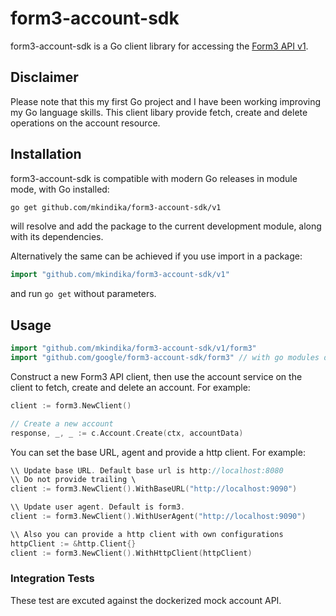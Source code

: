 
# form3-account-sdk #

form3-account-sdk is a Go client library for accessing the [Form3 API v1][].

## Disclaimer ##

Please note that this my first Go project and I have been working improving my Go language skills. 
This client libary provide fetch, create and delete operations on the account resource.

## Installation ##

form3-account-sdk is compatible with modern Go releases in module mode, with Go installed:

```bash
go get github.com/mkindika/form3-account-sdk/v1
```

will resolve and add the package to the current development module, along with its dependencies.

Alternatively the same can be achieved if you use import in a package:

```go
import "github.com/mkindika/form3-account-sdk/v1"
```

and run `go get` without parameters.

## Usage ##

```go
import "github.com/mkindika/form3-account-sdk/v1/form3"	
import "github.com/google/form3-account-sdk/form3" // with go modules disabled
```

Construct a new Form3 API client, then use the account service on the client to
fetch, create and delete an account. For example:

```go
client := form3.NewClient()

// Create a new account
response, _, _ := c.Account.Create(ctx, accountData)
```

You can set the base URL, agent and provide a http client. For example:

```go
\\ Update base URL. Default base url is http://localhost:8080
\\ Do not provide trailing \
client := form3.NewClient().WithBaseURL("http://localhost:9090")

\\ Update user agent. Default is form3.
client := form3.NewClient().WithUserAgent("http://localhost:9090")

\\ Also you can provide a http client with own configurations
httpClient := &http.Client{}
client := form3.NewClient().WithHttpClient(httpClient)
```

### Integration Tests ###
These test are excuted against the dockerized mock account API. 

[Form3 API v1]: https://api-docs.form3.tech/api.html